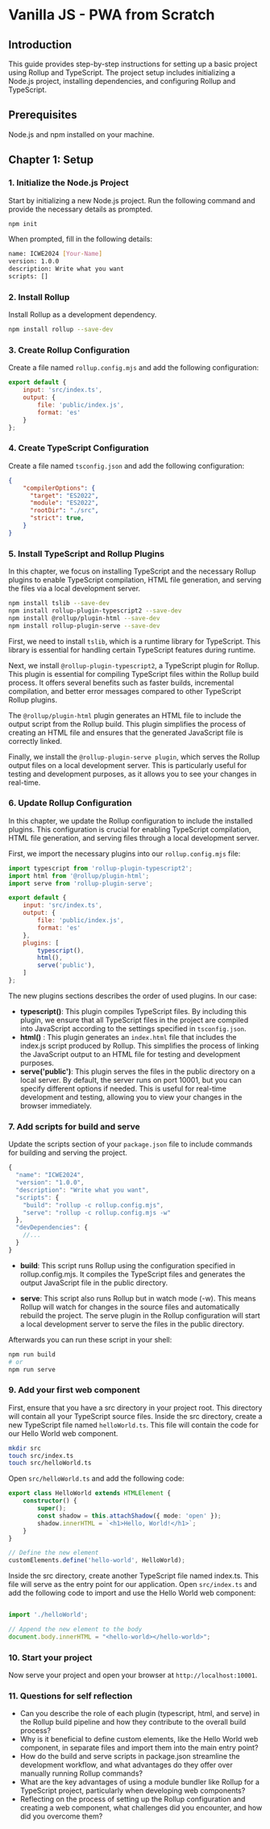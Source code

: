# Vanilla JS - PWA from Scratch

## Introduction
This guide provides step-by-step instructions for setting up a basic project using Rollup and TypeScript. The project setup includes initializing a Node.js project, installing dependencies, and configuring Rollup and TypeScript.

## Prerequisites
Node.js and npm installed on your machine.

## Chapter 1: Setup

### 1. Initialize the Node.js Project
Start by initializing a new Node.js project. Run the following command and provide the necessary details as prompted.

```bash 
npm init
```

When prompted, fill in the following details:


``` bash
name: ICWE2024 [Your-Name]
version: 1.0.0
description: Write what you want
scripts: []
```


### 2. Install Rollup
Install Rollup as a development dependency.

```bash 
npm install rollup --save-dev
```

### 3. Create Rollup Configuration
Create a file named `rollup.config.mjs` and add the following configuration:

```javascript
export default {
	input: 'src/index.ts',
	output: {
		file: 'public/index.js',
		format: 'es'
	}
};
```
### 4. Create TypeScript Configuration

Create a file named `tsconfig.json` and add the following configuration:

```json
{
    "compilerOptions": {
      "target": "ES2022",
      "module": "ES2022",
      "rootDir": "./src",
      "strict": true,
    }
}
```

### 5. Install TypeScript and Rollup Plugins

In this chapter, we focus on installing TypeScript and the necessary Rollup plugins to enable TypeScript compilation, HTML file generation, and serving the files via a local development server.

```bash
npm install tslib --save-dev
npm install rollup-plugin-typescript2 --save-dev
npm install @rollup/plugin-html --save-dev
npm install rollup-plugin-serve --save-dev
```

First, we need to install `tslib`, which is a runtime library for TypeScript. This library is essential for handling certain TypeScript features during runtime.

Next, we install `@rollup-plugin-typescript2`, a TypeScript plugin for Rollup. This plugin is essential for compiling TypeScript files within the Rollup build process. It offers several benefits such as faster builds, incremental compilation, and better error messages compared to other TypeScript Rollup plugins.

The `@rollup/plugin-html` plugin generates an HTML file to include the output script from the Rollup build. This plugin simplifies the process of creating an HTML file and ensures that the generated JavaScript file is correctly linked.

Finally, we install the `@rollup-plugin-serve plugin`, which serves the Rollup output files on a local development server. This is particularly useful for testing and development purposes, as it allows you to see your changes in real-time.

### 6. Update Rollup Configuration
In this chapter, we update the Rollup configuration to include the installed plugins. This configuration is crucial for enabling TypeScript compilation, HTML file generation, and serving files through a local development server.

First, we import the necessary plugins into our `rollup.config.mjs` file:


```javascript
import typescript from 'rollup-plugin-typescript2';
import html from '@rollup/plugin-html';
import serve from 'rollup-plugin-serve';

export default {
	input: 'src/index.ts',
	output: {
		file: 'public/index.js',
		format: 'es'
	},
	plugins: [
		typescript(),
		html(),
		serve('public'),
	]
};
```
The new plugins sections describes the order of used plugins. In our case:

- **typescript()**: This plugin compiles TypeScript files. By including this plugin, we ensure that all TypeScript files in the project are compiled into JavaScript according to the settings specified in `tsconfig.json`.
- **html()** : This plugin generates an `index.html` file that includes the index.js script produced by Rollup. This simplifies the process of linking the JavaScript output to an HTML file for testing and development purposes.
- **serve('public')**: This plugin serves the files in the public directory on a local server. By default, the server runs on port 10001, but you can specify different options if needed. This is useful for real-time development and testing, allowing you to view your changes in the browser immediately.

### 7. Add scripts for build and serve
Update the scripts section of your `package.json` file to include commands for building and serving the project.

```javascript
{
  "name": "ICWE2024",
  "version": "1.0.0",
  "description": "Write what you want",
  "scripts": {
    "build": "rollup -c rollup.config.mjs",
    "serve": "rollup -c rollup.config.mjs -w"
  },
  "devDependencies": {
    //...
  }
}
```

- **build**: This script runs Rollup using the configuration specified in rollup.config.mjs. It compiles the TypeScript files and generates the output JavaScript file in the public directory.

- **serve**: This script also runs Rollup but in watch mode (-w). This means Rollup will watch for changes in the source files and automatically rebuild the project. The serve plugin in the Rollup configuration will start a local development server to serve the files in the public directory.

Afterwards you can run these script in your shell:

```bash
npm run build
# or 
npm run serve
```


### 9. Add your first web component
First, ensure that you have a src directory in your project root. This directory will contain all your TypeScript source files. Inside the src directory, create a new TypeScript file named `helloWorld.ts`. This file will contain the code for our Hello World web component.

```bash
mkdir src
touch src/index.ts
touch src/helloWorld.ts
```

Open `src/helloWorld.ts` and add the following code:

```typescript
export class HelloWorld extends HTMLElement {
	constructor() {
		super();
		const shadow = this.attachShadow({ mode: 'open' });
        shadow.innerHTML = `<h1>Hello, World!</h1>`;
	}
}

// Define the new element
customElements.define('hello-world', HelloWorld);
``` 

Inside the src directory, create another TypeScript file named index.ts. This file will serve as the entry point for our application. Open `src/index.ts` and add the following code to import and use the Hello World web component:

```typescript

import './helloWorld';

// Append the new element to the body
document.body.innerHTML = "<hello-world></hello-world>";
```

### 10. Start your project

Now serve your project and open your browser at `http://localhost:10001`.

### 11. Questions for self reflection
- Can you describe the role of each plugin (typescript, html, and serve) in the Rollup build pipeline and how they contribute to the overall build process?
- Why is it beneficial to define custom elements, like the Hello World web component, in separate files and import them into the main entry point?
- How do the build and serve scripts in package.json streamline the development workflow, and what advantages do they offer over manually running Rollup commands?
- What are the key advantages of using a module bundler like Rollup for a TypeScript project, particularly when developing web components?
- Reflecting on the process of setting up the Rollup configuration and creating a web component, what challenges did you encounter, and how did you overcome them?